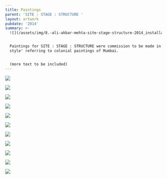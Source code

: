 ```yaml
---
title: Paintings
parent: 'SITE : STAGE : STRUCTURE '
layout: artwork
pubdate: '2014'
summary: >-
  ![](/assets/img/8.-ali-akbar-mehta-site-stage-structure-2014_installation-view-©-aliakbarmehta.jpg)


  Paintings for SITE : STAGE : STRUCTURE were commission to be made in a 'Museum
  style' referring to colonial paintings of Mumbai.


  (more text to be included)
---
```

![](/assets/img/chinese-temple.jpg)

![](/assets/img/pine-building.jpg)

![](/assets/img/anthony-s-rest.jpg)

![](/assets/img/mazgaon-garden.jpg)

![](/assets/img/old-gloria-cross.jpg)

![](/assets/img/hasanabad.jpg)

![](/assets/img/vaity-house.jpg)

![](/assets/img/matharpacady-oratory.jpg)

![](/assets/img/bhaucha-dhakka.jpg)

![](/assets/img/mazgaon-docks.jpg)

![](/assets/img/installation-view_lores.jpg)
